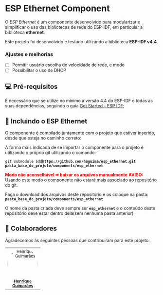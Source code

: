# ESP Ethernet Component

O *ESP Ethernet* é um componente desenvolvido para modularizar e simplificar o uso das bibliotecas de rede do ESP-IDF, em particular a biblioteca **ethernet**.   

Este projeto foi desenvolvido e testado utilizando a biblioteca **ESP-IDF v4.4**.


### Ajustes e melhorias

- [ ] Permitir usuário escolha de velocidade de rede, e modo
- [ ] Possibilitar o uso de DHCP

## 💻 Pré-requisitos

É necessário que se utilize no mínimo a versão 4.4 do ESP-IDF e todas as suas dependências, seguindo o guia [Get Started - ESP IDF](https://docs.espressif.com/projects/esp-idf/en/latest/esp32/get-started/index.html);

## 🚀 Incluindo o ESP Ethernet

O componente é compilado juntamente com o projeto que estiver inserido, desde que esteja no caminho correto:

A forma mais indicada de se importar o componente para o projeto é utilizando o próprio git utilizando o comando:

`git submodule add`**`https://github.com/hnguima/esp_ethernet.git pasta_base_do_projeto/components/esp_ethernet`**

<span style="color:red; font-weight: bold">Modo não aconselhável ➡ baixar os arquivos manualmente</span>
<span style="color:red; font-weight: bold">AVISO:</span> Usando este modo o componente não estará mais associado ao repositório do git.

Faça o download dos arquivos deste repositório e os coloque na pasta: **`pasta_base_do_projeto/components/esp_ethernet`**

O nome da pasta criada deve sempre ser **`esp_ethernet`** e o conteúdo deste repositório deve estar dentro dela(sem nenhuma pasta anterior) 

## 🤝 Colaboradores

Agradecemos às seguintes pessoas que contribuíram para este projeto:

<table>
  <tr>
    <td align="center" style="width: 100px; vertical-align: top; line-height: 1.2; border: none!important;">
      <a href="#" style="font-size: 13px;">
        <img src="https://media-exp2.licdn.com/dms/image/C4E03AQHDCF-iuQ_krQ/profile-displayphoto-shrink_800_800/0/1588645191329?e=1662595200&v=beta&t=uWlJpnMyvzGLXq0eDbPz14uVBGWdxT6vsbbJhVnW6mc" width="100px;" alt="Henrique Guimarães" style="border-radius: 50px;"/><br>
        <b>Henrique Guimarães</b>
      </a>
    </td>
  </tr>
</table>